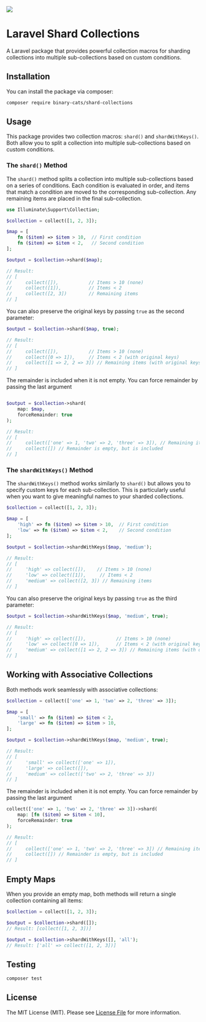 ![](https://banners.beyondco.de/Shard%20Collections.png?theme=light&packageManager=composer+require&packageName=binary-cats%2Fshard-collections&pattern=architect&style=style_1&description=Shard+your+Laravel+collections+into+multiple+sub-collections+based+on+custom+conditions&md=1&showWatermark=1&fontSize=100px&images=sun)

# Laravel Shard Collections

A Laravel package that provides powerful collection macros for sharding collections into multiple sub-collections based on custom conditions.

## Installation

You can install the package via composer:

```bash
composer require binary-cats/shard-collections
```

## Usage

This package provides two collection macros: `shard()` and `shardWithKeys()`. Both allow you to split a collection into multiple sub-collections based on custom conditions.

### The `shard()` Method

The `shard()` method splits a collection into multiple sub-collections based on a series of conditions. Each condition is evaluated in order, and items that match a condition are moved to the corresponding sub-collection. Any remaining items are placed in the final sub-collection.

```php
use Illuminate\Support\Collection;

$collection = collect([1, 2, 3]);

$map = [
    fn ($item) => $item > 10,  // First condition
    fn ($item) => $item < 2,   // Second condition
];

$output = $collection->shard($map);

// Result:
// [
//     collect([]),           // Items > 10 (none)
//     collect([1]),          // Items < 2
//     collect([2, 3])        // Remaining items
// ]
```

You can also preserve the original keys by passing `true` as the second parameter:

```php
$output = $collection->shard($map, true);

// Result:
// [
//     collect([]),           // Items > 10 (none)
//     collect([0 => 1]),     // Items < 2 (with original keys)
//     collect([1 => 2, 2 => 3]) // Remaining items (with original keys)
// ]
```

The remainder is included when it is not empty. You can force remainder by passing the last argument
```php

$output = $collection->shard(
    map: $map, 
    forceRemainder: true
);

// Result:
// [
//     collect(['one' => 1, 'two' => 2, 'three' => 3]), // Remaining items
//     collect([]) // Remainder is empty, but is included 
// ]
```

### The `shardWithKeys()` Method

The `shardWithKeys()` method works similarly to `shard()` but allows you to specify custom keys for each sub-collection. This is particularly useful when you want to give meaningful names to your sharded collections.

```php
$collection = collect([1, 2, 3]);

$map = [
    'high' => fn ($item) => $item > 10,  // First condition
    'low' => fn ($item) => $item < 2,    // Second condition
];

$output = $collection->shardWithKeys($map, 'medium');

// Result:
// [
//     'high' => collect([]),    // Items > 10 (none)
//     'low' => collect([1]),     // Items < 2
//     'medium' => collect([2, 3]) // Remaining items
// ]
```

You can also preserve the original keys by passing `true` as the third parameter:

```php
$output = $collection->shardWithKeys($map, 'medium', true);

// Result:
// [
//     'high' => collect([]),           // Items > 10 (none)
//     'low' => collect([0 => 1]),      // Items < 2 (with original keys)
//     'medium' => collect([1 => 2, 2 => 3]) // Remaining items (with original keys)
// ]
```

## Working with Associative Collections

Both methods work seamlessly with associative collections:

```php
$collection = collect(['one' => 1, 'two' => 2, 'three' => 3]);

$map = [
    'small' => fn ($item) => $item < 2,
    'large' => fn ($item) => $item > 10,
];

$output = $collection->shardWithKeys($map, 'medium', true);

// Result:
// [
//     'small' => collect(['one' => 1]),
//     'large' => collect([]),
//     'medium' => collect(['two' => 2, 'three' => 3])
// ]
```

The remainder is included when it is not empty. You can force remainder by passing the last argument
```php
collect(['one' => 1, 'two' => 2, 'three' => 3])->shard(
    map: [fn ($item) => $item < 10],
    forceRemainder: true
);

// Result:
// [
//     collect(['one' => 1, 'two' => 2, 'three' => 3]) // Remaining items
//     collect([]) // Remainder is empty, but is included
// ]
```


## Empty Maps

When you provide an empty map, both methods will return a single collection containing all items:

```php
$collection = collect([1, 2, 3]);

$output = $collection->shard([]);
// Result: [collect([1, 2, 3])]

$output = $collection->shardWithKeys([], 'all');
// Result: ['all' => collect([1, 2, 3])] 
```

## Testing

```bash
composer test
```

## License

The MIT License (MIT). Please see [License File](LICENSE.md) for more information.
